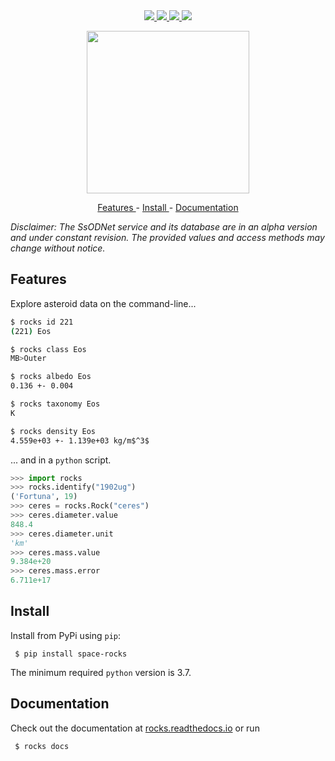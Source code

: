 <div align="center">
  <a href="https://img.shields.io/pypi/pyversions/space-rocks">
    <img src="https://img.shields.io/pypi/pyversions/space-rocks"/>
  </a>
  <a href="https://img.shields.io/pypi/v/space-rocks">
    <img src="https://img.shields.io/pypi/v/space-rocks"/>
  </a>
  <a href="https://readthedocs.org/projects/rocks/badge/?version=latest">
    <img src="https://readthedocs.org/projects/rocks/badge/?version=latest"/>
  </a>
  <a href="https://arxiv.org/abs/2209.10697">
    <img src="https://img.shields.io/badge/arXiv-2209.10697-f9f107.svg"/>
  </a>
</div>

<p align="center">
  <img width="260" src="https://raw.githubusercontent.com/maxmahlke/rocks/master/docs/_static/logo_rocks.svg">
</p>

<p align="center">
  <a href="https://github.com/maxmahlke/rocks#features"> Features </a> - <a href="https://github.com/maxmahlke/rocks#install"> Install </a> - <a href="https://github.com/maxmahlke/rocks#documentation"> Documentation </a>
</p>

*Disclaimer: The SsODNet service and its database are in an alpha version and under constant revision. The provided values and access methods may change without notice.*

## Features

Explore asteroid data on the command-line...

``` sh
$ rocks id 221
(221) Eos

$ rocks class Eos
MB>Outer

$ rocks albedo Eos
0.136 +- 0.004

$ rocks taxonomy Eos
K

$ rocks density Eos
4.559e+03 +- 1.139e+03 kg/m$^3$
```

... and in a `python` script.

``` python
>>> import rocks
>>> rocks.identify("1902ug")
('Fortuna', 19)
>>> ceres = rocks.Rock("ceres")
>>> ceres.diameter.value
848.4
>>> ceres.diameter.unit
'km'
>>> ceres.mass.value
9.384e+20
>>> ceres.mass.error
6.711e+17
```

## Install

Install from PyPi using `pip`:

     $ pip install space-rocks

The minimum required `python` version is 3.7.


## Documentation

Check out the documentation at [rocks.readthedocs.io](https://rocks.readthedocs.io/en/latest/) or run

     $ rocks docs
